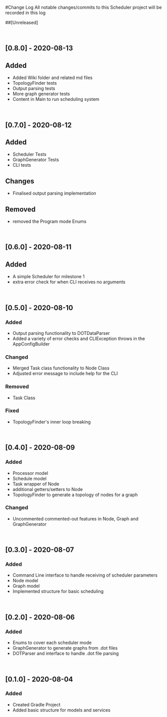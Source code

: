 #Change Log
All notable changes/commits to this Scheduler project will be recorded in this log


##[Unreleased]

&nbsp;
## [0.8.0] - 2020-08-13
## Added 
- Added Wiki folder and related md files
- TopologyFinder tests
- Output parsing tests
- More graph generator tests
- Content in Main to run scheduling system

&nbsp;
## [0.7.0] - 2020-08-12
## Added 
- Scheduler Tests
- GraphGenerator Tests
- CLI tests

## Changes
- Finalised output parsing implementation

## Removed
- removed the Program mode Enums

&nbsp;
## [0.6.0] - 2020-08-11
## Added
- A simple Scheduler for milestone 1
- extra error check for when CLI receives no arguments

&nbsp;
## [0.5.0] - 2020-08-10
### Added
- Output parsing functionality to DOTDataParser
- Added a variety of error checks and CLIException throws in the AppConfigBuilder

### Changed
- Merged Task class functionality to Node Class
- Adjusted error message to include help for the CLI

### Removed
- Task Class

### Fixed
- TopologyFinder's inner loop breaking

&nbsp;
## [0.4.0] - 2020-08-09
### Added
- Processor model
- Schedule model
- Task wrapper of Node
- additional getters/setters to Node
- TopologyFinder to generate a topology of nodes for a graph

### Changed
- Uncommented commented-out features in Node, Graph and GraphGenerator

&nbsp;
## [0.3.0] - 2020-08-07
### Added
- Command Line interface to handle receiving of scheduler parameters
- Node model 
- Graph model
- Implemented structure for basic scheduling

&nbsp;
## [0.2.0] - 2020-08-06
### Added
- Enums to cover each scheduler mode
- GraphGenerator to generate graphs from .dot files
- DOTParser and interface to handle .dot file parsing

&nbsp;
## [0.1.0] - 2020-08-04
### Added
- Created Gradle Project
- Added basic structure for models and services

